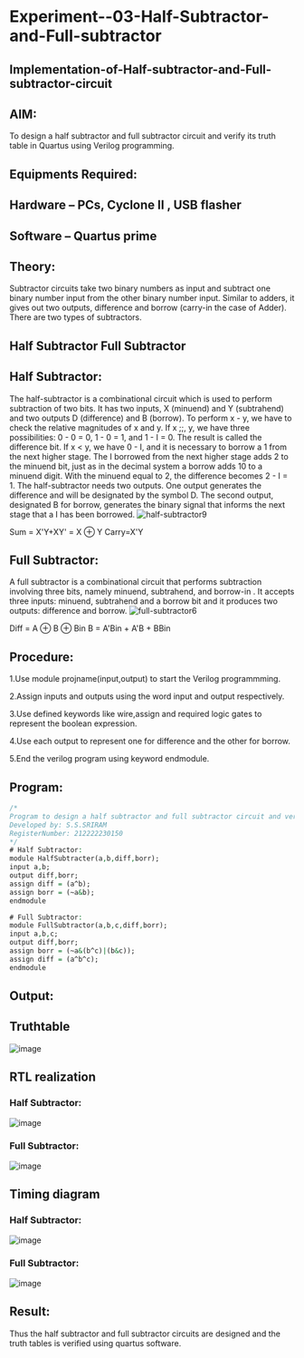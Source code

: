 # Experiment--03-Half-Subtractor-and-Full-subtractor
## Implementation-of-Half-subtractor-and-Full-subtractor-circuit
## AIM:
To design a half subtractor and full subtractor circuit and verify its truth table in Quartus using Verilog programming.

## Equipments Required:
## Hardware – PCs, Cyclone II , USB flasher
## Software – Quartus prime
## Theory:
Subtractor circuits take two binary numbers as input and subtract one binary number input from the other binary number input. Similar to adders, it gives out two outputs, difference and borrow (carry-in the case of Adder). There are two types of subtractors.

## Half Subtractor Full Subtractor
## Half Subtractor:
The half-subtractor is a combinational circuit which is used to perform subtraction of two bits. It has two inputs, X (minuend) and Y (subtrahend) and two outputs D (difference) and B (borrow). To perform x - y, we have to check the relative magnitudes of x and y. If x ;;, y, we have three possibilities: 0 - 0 = 0, 1 - 0 = 1, and 1 - I = 0. The result is called the difference bit. If x < y, we have 0 - I, and it is necessary to borrow a 1 from the next higher stage. The I borrowed from the next higher stage adds 2 to the minuend bit, just as in the decimal system a borrow adds 10 to a minuend digit. With the minuend equal to 2, the difference becomes 2 - I = 1. The half-subtractor needs two outputs. One output generates the difference and will be designated by the symbol D. The second output, designated B for borrow, generates the binary signal that informs the next stage that a I has been borrowed.
![half-subtractor9](https://user-images.githubusercontent.com/36288975/166112538-58c3bc7c-ee5d-4e6a-ac8d-8e8328efe27a.png)


Sum = X'Y+XY' = X ⊕ Y
Carry=X'Y

## Full Subtractor:
A full subtractor is a combinational circuit that performs subtraction involving three bits, namely minuend, subtrahend, and borrow-in . It accepts three inputs: minuend, subtrahend and a borrow bit and it produces two outputs: difference and borrow. 
![full-subtractor6](https://user-images.githubusercontent.com/36288975/166112541-24c68359-3de8-4674-ae22-8272ffc385ed.png)


Diff = A ⊕ B ⊕ Bin B = A'Bin + A'B + BBin

## Procedure:
1.Use module projname(input,output) to start the Verilog programmming.

2.Assign inputs and outputs using the word input and output respectively.

3.Use defined keywords like wire,assign and required logic gates to represent the boolean expression.

4.Use each output to represent one for difference and the other for borrow.

5.End the verilog program using keyword endmodule.
## Program:
```vhdl
/*
Program to design a half subtractor and full subtractor circuit and verify its truth table in quartus using Verilog programming.
Developed by: S.S.SRIRAM
RegisterNumber: 212222230150
*/
# Half Subtractor:
module HalfSubtracter(a,b,diff,borr);
input a,b;
output diff,borr;
assign diff = (a^b);
assign borr = (~a&b);
endmodule

# Full Subtractor:
module FullSubtractor(a,b,c,diff,borr);
input a,b,c;
output diff,borr;
assign borr = (~a&(b^c)|(b&c));
assign diff = (a^b^c);
endmodule
```


## Output:

## Truthtable
![image](https://user-images.githubusercontent.com/120554177/233030252-e11f4341-dcb0-45d5-9242-9cef51f2443c.png)

##  RTL realization
### Half Subtractor:
![image](https://user-images.githubusercontent.com/120554177/233030360-781e1384-7f67-4f1b-9182-8a8dddbf1916.png)
### Full Subtractor:
![image](https://user-images.githubusercontent.com/120554177/233030442-76d8fb37-cae1-47b1-a345-e931920a74e1.png)

## Timing diagram 
### Half Subtractor:
![image](https://user-images.githubusercontent.com/120554177/233030546-004be164-3875-40e5-9dcd-a92c5ce42ac5.png)
### Full Subtractor:
![image](https://user-images.githubusercontent.com/120554177/233030636-f209a7fb-7087-44a9-b86e-54eb8b0fdfd1.png)
## Result:
Thus the half subtractor and full subtractor circuits are designed and the truth tables is verified using quartus software.
